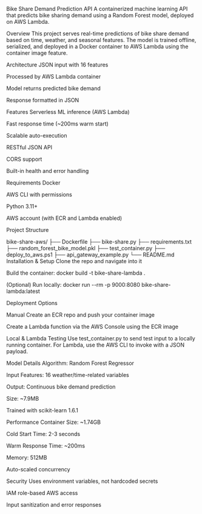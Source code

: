 Bike Share Demand Prediction API
A containerized machine learning API that predicts bike sharing demand using a Random Forest model, deployed on AWS Lambda.

Overview
This project serves real-time predictions of bike share demand based on time, weather, and seasonal features. The model is trained offline, serialized, and deployed in a Docker container to AWS Lambda using the container image feature.

Architecture
JSON input with 16 features

Processed by AWS Lambda container

Model returns predicted bike demand

Response formatted in JSON

Features
Serverless ML inference (AWS Lambda)

Fast response time (~200ms warm start)

Scalable auto-execution

RESTful JSON API

CORS support

Built-in health and error handling

Requirements
Docker

AWS CLI with permissions

Python 3.11+

AWS account (with ECR and Lambda enabled)

Project Structure

bike-share-aws/
├── Dockerfile
├── bike-share.py
├── requirements.txt
├── random_forest_bike_model.pkl
├── test_container.py
├── deploy_to_aws.ps1
├── api_gateway_example.py
└── README.md
Installation & Setup
Clone the repo and navigate into it

Build the container:
docker build -t bike-share-lambda .

(Optional) Run locally:
docker run --rm -p 9000:8080 bike-share-lambda:latest

Deployment Options

Manual
Create an ECR repo and push your container image

Create a Lambda function via the AWS Console using the ECR image

Local & Lambda Testing
Use test_container.py to send test input to a locally running container.
For Lambda, use the AWS CLI to invoke with a JSON payload.

Model Details
Algorithm: Random Forest Regressor

Input Features: 16 weather/time-related variables

Output: Continuous bike demand prediction

Size: ~7.9MB

Trained with scikit-learn 1.6.1

Performance
Container Size: ~1.74GB

Cold Start Time: 2-3 seconds

Warm Response Time: ~200ms

Memory: 512MB

Auto-scaled concurrency

Security
Uses environment variables, not hardcoded secrets

IAM role-based AWS access

Input sanitization and error responses
